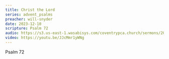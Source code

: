 ```yaml
---
title: Christ the Lord
series: advent_psalms
preacher: will-snyder
date: 2023-12-10
scripture: Psalm 72
audio: https://s3.us-east-1.wasabisys.com/coventrypca.church/sermons/2023.12.10A%20Christ%20the%20Lord%20-%20Will%20Snyder.mp3
video: https://youtu.be/JJcMmr1yWNg
---
```

P﻿salm 72